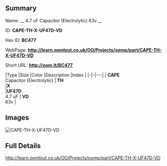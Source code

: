 

## Summary
 
Name: __ 4.7 uF Capacitor (Electrolytic) 63v __

ID: __CAPE-TH-X-UF47D-VD__

Hex ID: __BC477__

WebPage: __http://learn.oomlout.co.uk/OO/Projects/oomp/part/CAPE-TH-X-UF47D-VD__

Short URL: __http://oom.lt/BC477__


|Type   |Size   |Color   |Description   |Index   |
|-|-|---|
| __CAPE__ <br>Capacitor (Electrolytic)  | __TH__<br>   |__X__<br>    |__UF47D__<br>4.7 uF    | __VD__<br> 63v |


## Images
![CAPE-TH-X-UF47D-VD](http://oomlout.com/oomp-gen/parts/CAPE-TH-X-UF47D-VD/CAPE-TH-X-UF47D-VD_420.jpg)

## Full Details

 http://learn.oomlout.co.uk/OO/Projects/oomp/part/CAPE-TH-X-UF47D-VD

